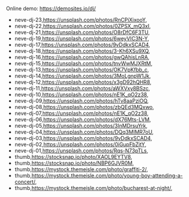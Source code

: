 Online demo: https://demosites.io/dj/




- neve-dj-23,https://unsplash.com/photos/RnCPiXixooY,
- neve-dj-22,https://unsplash.com/photos/0ZPSX_mQ3xI,
- neve-dj-21,https://unsplash.com/photos/O8rDfC6F3TU,
- neve-dj-19,https://unsplash.com/photos/6weyVIC3N-Y,
- neve-dj-17,https://unsplash.com/photos/9vDdkxSCAD4,
- neve-dj-18,https://unsplash.com/photos/3-Kh6XSu9XQ,
- neve-dj-16,https://unsplash.com/photos/gwQAhisLnRA,
- neve-dj-15,https://unsplash.com/photos/tnvWwMJXRtM,
- neve-dj-13,https://unsplash.com/photos/OK7VpKfbb_c,
- neve-dj-14,https://unsplash.com/photos/3MoLgnpW1Jk,
- neve-dj-12,https://unsplash.com/photos/x3gD92hQHR8,
- neve-dj-11,https://unsplash.com/photos/aWXVxy8BSzc,
- neve-dj-10,https://unsplash.com/photos/nE1K_qO2z38,
- neve-dj-09,https://unsplash.com/photos/hTv8aaPziOQ,
- neve-dj-08,https://unsplash.com/photos/zbQEd3MQxwo,
- neve-dj-07,https://unsplash.com/photos/nE1K_qO2z38,
- neve-dj-06,https://unsplash.com/photos/dX76Mts-LVM,
- neve-dj-05,https://unsplash.com/photos/3InMDrsuYrk,
- neve-dj-04,https://unsplash.com/photos/DQq3MIMR7oU,
- neve-dj-03,https://unsplash.com/photos/9vDdkxSCAD4,
- neve-dj-02,https://unsplash.com/photos/0iGupFbZjtY,
- neve-dj-01,https://unsplash.com/photos/Rqs-N73pTLs,
- thumb,https://stocksnap.io/photo/XAOL9EYTV8,
- thumb,https://stocksnap.io/photo/NBP6GJVR0M,
- thumb,https://mystock.themeisle.com/photo/graffiti-2/,
- thumb,https://mystock.themeisle.com/photo/young-boy-attending-a-concert/,
- thumb,https://mystock.themeisle.com/photo/bucharest-at-night/,